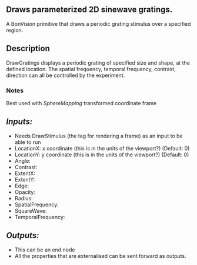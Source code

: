 ## Draws parameterized 2D sinewave gratings.
A BonVision primitive that draws a periodic grating stimulus over a specified region. 

## Description
DrawGratings displays a periodic grating of specified size and shape, at the defined location. The spatial frequency, temporal frequency, contrast, direction can all be controlled by the experiment.

### Notes
Best used with _SphereMapping_ transformed coordinate frame

## _Inputs:_
* Needs DrawStimulus (the tag for rendering a frame) as an input to be able to run
* LocationX: x coordinate (this is in the units of the viewport?) (Default: 0)
* LocationY: y coordinate (this is in the units of the viewport?) (Default: 0)
* Angle: 
* Contrast:
* ExtentX:
* ExtentY:
* Edge:
* Opacity:
* Radius:
* SpatialFrequency:
* SquareWave:
* TemporalFrequency:

## _Outputs:_
* This can be an end node
* All the properties that are externalised can be sent forward as outputs.